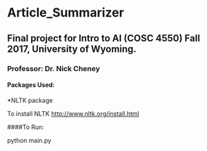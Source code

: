 # Article_Summarizer

## Final project for Intro to AI (COSC 4550) Fall 2017, University of Wyoming.

### Professor: Dr. Nick Cheney

#### Packages Used:

*NLTK package 

To install NLTK http://www.nltk.org/install.html 


####To Run:

python main.py


